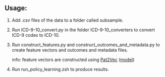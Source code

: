 ## Usage:
1. Add .csv files of the data to a folder called subsample.
2. Run ICD-9-10_convert.py in the folder ICD-9-10_converters to convert ICD-9 codes to ICD-10.
3. Run construct_features.py and construct_outcomes_and_metadata.py to create feature vectors and outcomes and metadata files.

   info: feature vectors are constructed using [Pat2Vec](https://ai.jmir.org/2023/1/e40755) ([model](https://huggingface.co/zidatasciencelab/Pat2Vec))
4. Run run_policy_learning.zsh to produce results.
